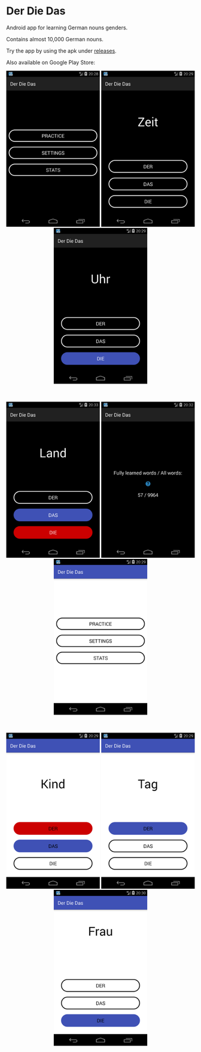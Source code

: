 # Der Die Das

Android app for learning German nouns genders.

Contains almost 10,000 German nouns.

Try the app by using the apk under [releases](https://github.com/digitapex/DerDieDas/releases).

Also available on Google Play Store:

<p align="center">
  <img src="/screenshots/Screenshot_01.png" width="250">
  <img src="/screenshots/Screenshot_02.png" width="250">
  <img src="/screenshots/Screenshot_03.png" width="250">
</p>
<br>
<p align="center">
  <img src="/screenshots/Screenshot_04.png" width="250">
  <img src="/screenshots/Screenshot_05.png" width="250">
  <img src="/screenshots/Screenshot_06.png" width="250">
</p>
<br>
<p align="center">
  <img src="/screenshots/Screenshot_07.png" width="250">
  <img src="/screenshots/Screenshot_08.png" width="250">
  <img src="/screenshots/Screenshot_09.png" width="250">
</p>
<br>
